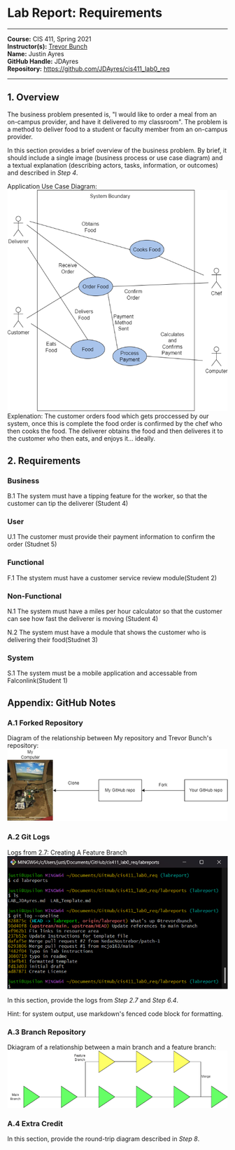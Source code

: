 # Lab Report: Requirements
___
**Course:** CIS 411, Spring 2021  
**Instructor(s):** [Trevor Bunch](https://github.com/trevordbunch)  
**Name:** Justin Ayres  
**GitHub Handle:** JDAyres   
**Repository:** https://github.com/JDAyres/cis411_lab0_req 
___

## 1. Overview
The business problem presented is, "I would like to order a meal from an on-campus provider, and have it delivered to my classroom". The problem is a method to deliver food to a student or faculty member from an on-campus provider.

In this section provides a brief overview of the business problem.  By brief, it should include a single image (business process or use case diagram) and a textual explanation (describing actors, tasks, information, or outcomes) and described in *Step 4*.

Application Use Case Diagram:  
![Use Case](../assets/UseCaseDiagram.drawio.png)
Explenation:
The customer orders food which gets proccessed by our system, once this is complete the food order is confirmed by the chef who then cooks the food. The deliverer obtains the food and then deliveres it to the customer who then eats, and enjoys it... ideally.                   

## 2. Requirements
### Business 
B.1 The system must have a tipping feature for the worker, so that the customer can tip the deliverer (Student 4)
### User
U.1 The customer must provide their payment information to confirm the order (Studnet 5)
### Functional
F.1 The stystem must have a customer service review module(Student 2)

### Non-Functional
N.1 The system must have a miles per hour calculator so that the customer can see how fast the deliverer is moving (Student 4)

N.2 The system must have a module that shows the customer who is delivering their food(Studnet 3)
### System
S.1 The system must be a mobile application and accessable from Falconlink(Student 1)




## Appendix: GitHub Notes

### A.1 Forked Repository
Diagram of the relationship between My repository and Trevor Bunch's repository:
![Diagram](/assets/Forking.png)

### A.2 Git Logs
Logs from 2.7: Creating A Feature Branch
![Logs](../assets/Screenshot%202023-01-28%20112031.png)

In this section, provide the logs from *Step 2.7* and *Step 6.4*.

Hint: for system output, use markdown's fenced code block for formatting.

### A.3 Branch Repository
Dkiagram of a relationship between a main branch and a feature branch:
![Diagram](/assets/FeatureAndMainBranchRelationship.drawio.png)

### A.4 Extra Credit
In this section, provide the round-trip diagram described in *Step 8*.